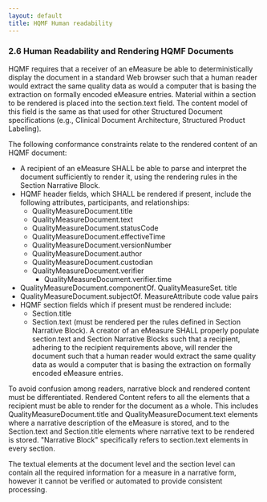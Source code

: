```yaml
---
layout: default
title: HQMF Human readability
---
```

### 2.6 Human Readability and Rendering HQMF Documents

HQMF requires that a receiver of an eMeasure be able to deterministically display the document in a standard Web browser such that a human reader would extract the same quality data as would a computer that is basing the extraction on formally encoded eMeasure entries. Material within a section to be rendered is placed into the section.text field. The content model of this field is the same as that used for other Structured Document specifications (e.g., Clinical Document Architecture, Structured Product Labeling).

The following conformance constraints relate to the rendered content of an HQMF document:

* A recipient of an eMeasure SHALL be able to parse and interpret the document sufficiently to render it, using the rendering rules in the Section Narrative Block.
* HQMF header fields, which SHALL be rendered if present, include the following attributes, participants, and relationships:
  * QualityMeasureDocument.title
  * QualityMeasureDocument.text
  * QualityMeasureDocument.statusCode
  * QualityMeasureDocument.effectiveTime
  * QualityMeasureDocument.versionNumber
  * QualityMeasureDocument.author
  * QualityMeasureDocument.custodian
  * QualityMeasureDocument.verifier
    * QualityMeasureDocument.verifier.time
* QualityMeasureDocument.componentOf. QualityMeasureSet. title
* QualityMeasureDocument.subjectOf. MeasureAttribute code value pairs
* HQMF section fields which if present must be rendered include:
  * Section.title
  * Section.text (must be rendered per the rules defined in Section Narrative Block).
A creator of an eMeasure SHALL properly populate section.text and Section Narrative Blocks such that a recipient, adhering to the recipient requirements above, will render the document such that a human reader would extract the same quality data as would a computer that is basing the extraction on formally encoded eMeasure entries.

To avoid confusion among readers, narrative block and rendered content must be differentiated. Rendered Content refers to all the elements that a recipient must be able to render for the document as a whole. This includes QualityMeasureDocument.title and QualityMeasureDocument.text elements where a narrative description of the eMeasure is stored, and to the Section.text and Section.title elements where narrative text to be rendered is stored. "Narrative Block" specifically refers to section.text elements in every section.

The textual elements at the document level and the section level can contain all the required information for a measure in a narrative form, however it cannot be verified or automated to provide consistent processing.